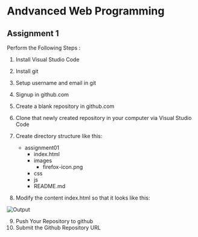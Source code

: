 # Andvanced Web Programming

## Assignment 1

Perform the Following Steps :

1.  Install Visual Studio Code
2.  Install git
3.  Setup username and email in git
4.  Signup in github.com
5.  Create a blank repository in github.com
6.  Clone that newly created repository in your computer via Visual Studio Code
7.  Create directory structure like this:

    - assignment01
      - index.html
      - images
        - firefox-icon.png
      - css
      - js
      - README.md

8.  Modify the content index.html so that it looks like this:

![Output](/images/output.png)

9.  Push Your Repository to github
10. Submit the Github Repository URL
